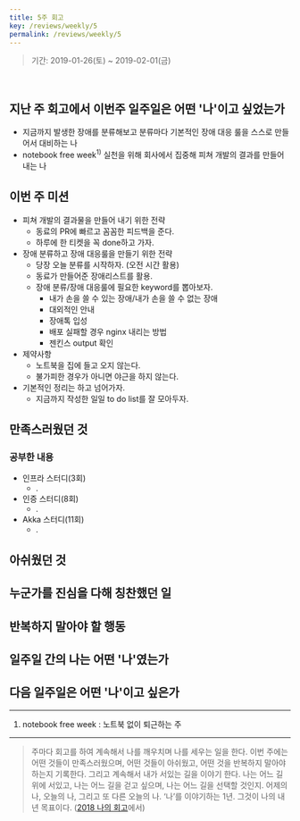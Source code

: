 ```yaml
---
title: 5주 회고
key: /reviews/weekly/5
permalink: /reviews/weekly/5
---
```


> 기간: 2019-01-26(토) ~ 2019-02-01(금)
<br/>

## 지난 주 회고에서 이번주 일주일은 어떤 '나'이고 싶었는가
- 지금까지 발생한 장애를 분류해보고 분류마다 기본적인 장애 대응 룰을 스스로 만들어서 대비하는 나
- notebook free week<sup>1)</sup> 실천을 위해 회사에서 집중해 피쳐 개발의 결과를 만들어내는 나

## 이번 주 미션
- 피쳐 개발의 결과물을 만들어 내기 위한 전략
  - 동료의 PR에 빠르고 꼼꼼한 피드백을 준다.
  - 하루에 한 티켓을 꼭 done하고 가자.
- 장애 분류하고 장애 대응룰을 만들기 위한 전략
  - 당장 오늘 분류를 시작하자. (오전 시간 활용)
  - 동료가 만들어준 장애리스트를 활용.
  - 장애 분류/장애 대응룰에 필요한 keyword를 뽑아보자.
    - 내가 손을 쓸 수 있는 장애/내가 손을 쓸 수 없는 장애
    - 대외적인 안내
    - 장애톡 입성
    - 배포 실패할 경우 nginx 내리는 방법
    - 젠킨스 output 확인
- 제약사항
  - 노트북을 집에 들고 오지 않는다.
  - 불가피한 경우가 아니면 야근을 하지 않는다.
- 기본적인 정리는 하고 넘어가자.
  - 지금까지 작성한 일일 to do list를 잘 모아두자.

## 만족스러웠던 것

### 공부한 내용
- 인프라 스터디(3회)
  - .
- 인증 스터디(8회)
  - .
- Akka 스터디(11회)
  - .

## 아쉬웠던 것

## 누군가를 진심을 다해 칭찬했던 일

## 반복하지 말아야 할 행동

## 일주일 간의 나는 어떤 '나'였는가

## 다음 일주일은 어떤 '나'이고 싶은가

----

1) notebook free week : 노트북 없이 퇴근하는 주

----

> 주마다 회고를 하여 계속해서 나를 깨우치며 나를 세우는 일을 한다. 이번 주에는 어떤 것들이 만족스러웠으며, 어떤 것들이 아쉬웠고, 어떤 것을 반복하지 말아야 하는지 기록한다. 그리고 계속해서 내가 서있는 길을 이야기 한다. 나는 어느 길 위에 서있고, 나는 어느 길을 걷고 싶으며, 나는 어느 길을 선택할 것인지. 어제의 나, 오늘의 나, 그리고 또 다른 오늘의 나. ‘나’를 이야기하는 1년. 그것이 나의 내년 목표이다. ([2018 나의 회고](https://ssosso.github.io/2018/12/30/2018-%EB%82%98%EC%9D%98-%ED%9A%8C%EA%B3%A0.html)에서)
